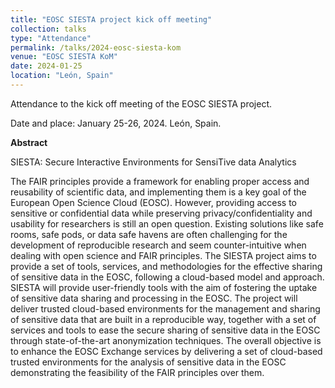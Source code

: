 ```yaml
---
title: "EOSC SIESTA project kick off meeting"
collection: talks
type: "Attendance"
permalink: /talks/2024-eosc-siesta-kom
venue: "EOSC SIESTA KoM"
date: 2024-01-25
location: "León, Spain"
---
```


Attendance to the kick off meeting of the EOSC SIESTA project. 

Date and place: January 25-26, 2024. León, Spain.

**Abstract**

SIESTA: Secure Interactive Environments for SensiTive data Analytics

The FAIR principles provide a framework for enabling proper access and reusability of scientific data, and implementing them is a key goal of the European Open Science Cloud (EOSC). However, providing access to sensitive or confidential data while preserving privacy/confidentiality and usability for researchers is still an open question. Existing solutions like safe rooms, safe pods, or data safe havens are often challenging for the development of reproducible research and seem counter-intuitive when dealing with open science and FAIR principles. The SIESTA project aims to provide a set of tools, services, and methodologies for the effective sharing of sensitive data in the EOSC, following a cloud-based model and approach. SIESTA will provide user-friendly tools with the aim of fostering the uptake of sensitive data sharing and processing in the EOSC. The project will deliver trusted cloud-based environments for the management and sharing of sensitive data that are built in a reproducible way, together with a set of services and tools to ease the secure sharing of sensitive data in the EOSC through state-of-the-art anonymization techniques. The overall objective is to enhance the EOSC Exchange services by delivering a set of cloud-based trusted environments for the analysis of sensitive data in the EOSC demonstrating the feasibility of the FAIR principles over them.

